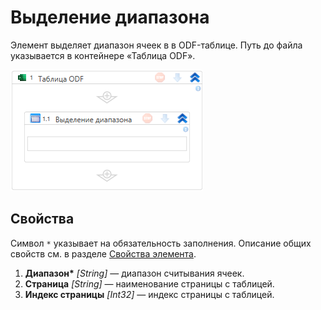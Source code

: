 # Выделение диапазона

Элемент выделяет диапазон ячеек в в ODF-таблице. Путь до файла указывается в контейнере «Таблица ODF».

![Элемент «Выделение диапазона»](<../../../../.gitbook/assets1/windows_items/odf-select-range.png>)


## Свойства

Символ `*` указывает на обязательность заполнения. Описание общих свойств см. в разделе [Свойства элемента](https://docs.primo-rpa.ru/primo-rpa/primo-studio/process/elements#svoistva-elementa).

1. **Диапазон\*** *[String]* — диапазон считывания ячеек.
1. **Страница** *[String]* — наименование страницы c таблицей.
1. **Индекс страницы** *[Int32]* — индекс страницы c таблицей.
